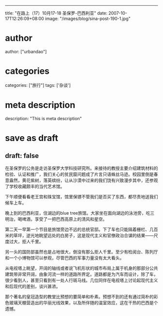 
---
title: "在路上（17）10月17-18  圣保罗-巴西利亚"
date: 2007-10-17T12:26:09+08:00
image: "/images/blog/sina-post-190-1.jpg"
# author
author: ["urbandao"]
# categories
categories: ["旅行"]
tags: ['杂谈']
# meta description
description: "This is meta description"
# save as draft
draft: false
---

在圣保罗的公务是走访圣保罗大学科技研究所。来接待的教授主要介绍建筑材料的检验、认证和推广，我们关心的贫民窟问题成了片言只语蛛丝马迹。校园里倒是春意盎然，黄花紫树，落英缤纷，让从沙漠中过来的我们饶有兴致漫步其中，还参观了学校收藏颇丰的当代艺术馆。

下午顺便看看老王宫和珠宝馆，馆里保镖不管我们是否买了东西，都尽责地送我们候车上车。

晚上到的巴西利亚，住湖边的blue tree旅馆。大家坐在面向湖边的泳池旁，吃三明治，喝啤酒，享受了一把巴西高原上的清风和星空。

第二天一早第一个节目是旅馆旁边不远的总统官邸。下了车也只能隔着栅栏、几百米的草坪，逆光地眺望远处的白房子，这是现代主义和官僚政治合谋的结果——尺度过大，拒人千里。

另一头的国防部虽然也是占地很大，倒没有那么拒人千里。至少有检阅台、陈列厅和一个小博物馆可以参观，尽管巴西的军事力量没有太大看头。

从电视塔上眺望，开阔的轴线或者说飞机形状的城市布局上属于机身的那部分公共建筑带非常开阔，由象河流一样的道路所界定。道路都是为汽车而设计，除了车，很少看到人，甚至只看到有一处人行斑马线。几位同伴在电视塔上讨论起现代主义和后现代的差别，谈兴甚浓。

那个著名的皇冠造型的教堂比预想的要简单和朴素。预想不到的还有通过简朴的彩色玻璃天棚营造出的华丽光线效果，以及所伴随的温室效应，这在干热的巴西是个遗憾。
